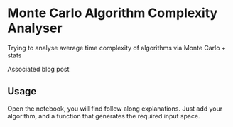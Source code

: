 Monte Carlo Algorithm Complexity Analyser
===

Trying to analyse average time complexity of algorithms via Monte Carlo + stats

Associated blog post 

Usage
---

Open the notebook, you will find follow along explanations. Just add your algorithm, and a function that generates the required
input space.

